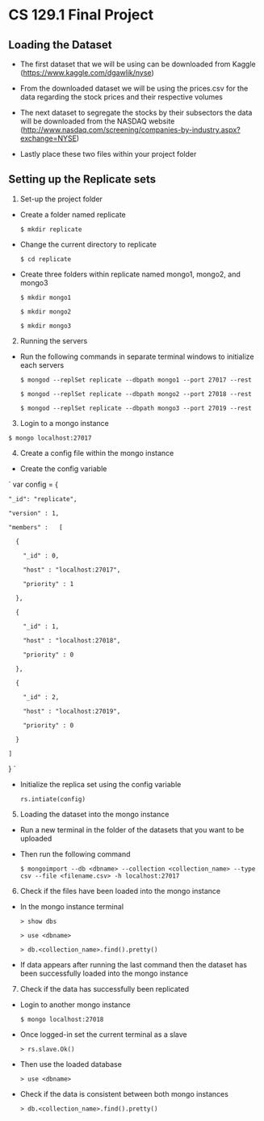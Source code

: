 # CS 129.1 Final Project

## Loading the Dataset

- The first dataset that we will be using can be downloaded from Kaggle (https://www.kaggle.com/dgawlik/nyse)
- From the downloaded dataset we will be using the prices.csv for the data regarding the stock prices and their respective volumes

- The next dataset to segregate the stocks by their subsectors the data will be downloaded from the NASDAQ website (http://www.nasdaq.com/screening/companies-by-industry.aspx?exchange=NYSE)
- Lastly place these two files within your project folder

## Setting up the Replicate sets

1. Set-up the project folder

- Create a folder named replicate

  `$ mkdir replicate`

- Change the current directory to replicate

  `$ cd replicate`

- Create three folders within replicate named mongo1, mongo2, and mongo3

  `$ mkdir mongo1`
  
  `$ mkdir mongo2`
  
  `$ mkdir mongo3`

2. Running the servers

- Run the following commands in separate terminal windows to initialize each servers

  `$ mongod --replSet replicate --dbpath mongo1 --port 27017 --rest`
  
  `$ mongod --replSet replicate --dbpath mongo2 --port 27018 --rest`
  
  `$ mongod --replSet replicate --dbpath mongo3 --port 27019 --rest`

3. Login to a mongo instance

  `$ mongo localhost:27017`

4. Create a config file within the mongo instance

- Create the config variable

`  var config = {
    
    "_id": "replicate",
    
    "version" : 1,
    
    "members" :   [
    
      {
      
        "_id" : 0,
        
        "host" : "localhost:27017",
        
        "priority" : 1
        
      },
      
      {
      
        "_id" : 1,
        
        "host" : "localhost:27018",
        
        "priority" : 0
        
      },
      
      {
      
        "_id" : 2,
        
        "host" : "localhost:27019",
        
        "priority" : 0
        
      }
      
    ]
  }
  `

- Initialize the replica set using the config variable

  `rs.intiate(config)`

5. Loading the dataset into the mongo instance

- Run a new terminal in the folder of the datasets that you want to be uploaded
- Then run the following command

  `$ mongoimport --db <dbname> --collection <collection_name> --type csv --file <filename.csv> -h localhost:27017`

6. Check if the files have been loaded into the mongo instance

- In the mongo instance terminal

  `> show dbs`
  
  `> use <dbname>`
  
  `> db.<collection_name>.find().pretty()`

- If data appears after running the last command then the dataset has been successfully loaded into the mongo instance

7. Check if the data has successfully been replicated

- Login to another mongo instance

  `$ mongo localhost:27018`

- Once logged-in set the current terminal as a slave

  `> rs.slave.Ok()`

- Then use the loaded database

  `> use <dbname>`

- Check if the data is consistent between both mongo instances

  `> db.<collection_name>.find().pretty()`
  
